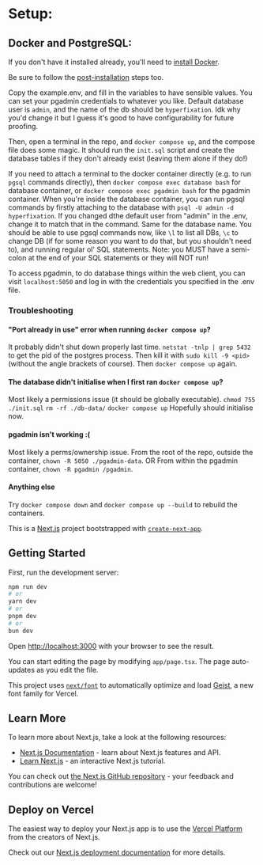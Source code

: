 # Setup:
## Docker and PostgreSQL:
If you don't have it installed already, you'll need to [install Docker](https://docs.docker.com/engine/install/ubuntu/#install-using-the-repository).

Be sure to follow the [post-installation](https://docs.docker.com/engine/install/linux-postinstall/) steps too.

Copy the example.env, and fill in the variables to have sensible values. You can set your pgadmin credentials to whatever you like.
Default database user is `admin`, and the name of the db should be `hyperfixation`. Idk why you'd change it but I guess it's good to have configurability for future proofing.

Then, open a terminal in the repo, and `docker compose up`, and the compose file does some magic. It should run the `init.sql` script and create the database tables if they don't already exist (leaving them alone if they do!)

If you need to attach a terminal to the docker container directly (e.g. to run `pgsql` commands directly), then `docker compose exec database bash` for database container, or `docker compose exec pgadmin bash` for the pgadmin container. When you're inside the database container, you can run pgsql commands by firstly attaching to the database with `psql -U admin -d hyperfixation`. If you changed dthe default user from "admin" in the .env, change it to match that in the command. Same for the database name. You should be able to use pgsql commands now, like `\l` to list all DBs, `\c` to change DB (if for some reason you want to do that, but you shouldn't need to), and running regular ol' SQL statements. Note: you MUST have a semi-colon at the end of your SQL statements or they will NOT run!

To access pgadmin, to do database things within the web client, you can visit `localhost:5050` and log in with the credentials you specified in the .env file.

### Troubleshooting

#### "Port already in use" error when running `docker compose up`?
It probably didn't shut down properly last time.
`netstat -tnlp | grep 5432` to get the pid of the postgres process.
Then kill it with `sudo kill -9 <pid>` (without the angle brackets of course).
Then `docker compose up` again.

#### The database didn't initialise when I first ran `docker compose up`?
Most likely a permissions issue (it should be globally executable).
`chmod 755 ./init.sql`
`rm -rf ./db-data/`
`docker compose up`
Hopefully should initialise now.

#### pgadmin isn't working :(
Most likely a perms/ownership issue.
From the root of the repo, outside the container, `chown -R 5050 ./pgadmin-data`.
OR
From within the pgadmin container, `chown -R pgadmin /pgadmin`.

#### Anything else
Try `docker compose down` and `docker compose up --build` to rebuild the containers.

This is a [Next.js](https://nextjs.org) project bootstrapped with [`create-next-app`](https://nextjs.org/docs/app/api-reference/cli/create-next-app).

## Getting Started

First, run the development server:

```bash
npm run dev
# or
yarn dev
# or
pnpm dev
# or
bun dev
```

Open [http://localhost:3000](http://localhost:3000) with your browser to see the result.

You can start editing the page by modifying `app/page.tsx`. The page auto-updates as you edit the file.

This project uses [`next/font`](https://nextjs.org/docs/app/building-your-application/optimizing/fonts) to automatically optimize and load [Geist](https://vercel.com/font), a new font family for Vercel.

## Learn More

To learn more about Next.js, take a look at the following resources:

- [Next.js Documentation](https://nextjs.org/docs) - learn about Next.js features and API.
- [Learn Next.js](https://nextjs.org/learn) - an interactive Next.js tutorial.

You can check out [the Next.js GitHub repository](https://github.com/vercel/next.js) - your feedback and contributions are welcome!

## Deploy on Vercel

The easiest way to deploy your Next.js app is to use the [Vercel Platform](https://vercel.com/new?utm_medium=default-template&filter=next.js&utm_source=create-next-app&utm_campaign=create-next-app-readme) from the creators of Next.js.

Check out our [Next.js deployment documentation](https://nextjs.org/docs/app/building-your-application/deploying) for more details.
